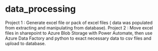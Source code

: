 # data_processing
Project 1 : Generate excel file or pack of excel files ( data was populated from extracting and manipulating from database).
Project 2 : Move excel files in sharepoint to Azure Blob Storage with Power Automate, then use Azure Data Factory and python to exact necessary data to csv files and upload to database.


